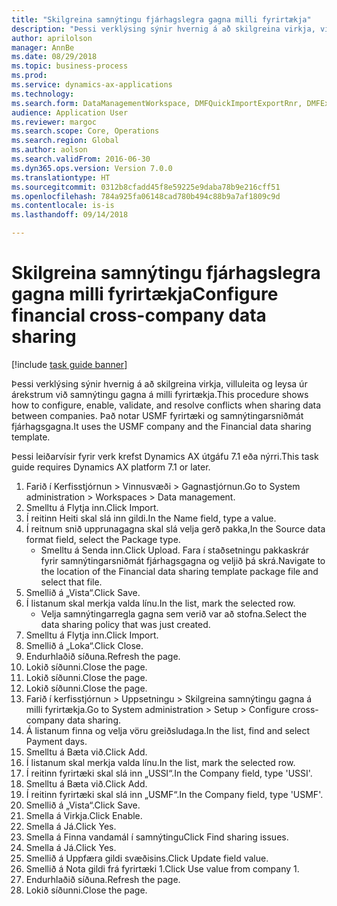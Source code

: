 ```yaml
--- 
title: "Skilgreina samnýtingu fjárhagslegra gagna milli fyrirtækja"
description: "Þessi verklýsing sýnir hvernig á að skilgreina virkja, villuleita og leysa úr árekstrum við samnýtingu gagna á milli fyrirtækja."
author: aprilolson
manager: AnnBe
ms.date: 08/29/2018
ms.topic: business-process
ms.prod: 
ms.service: dynamics-ax-applications
ms.technology: 
ms.search.form: DataManagementWorkspace, DMFQuickImportExportRnr, DMFExecutionHistoryWorkspace, DMFExecutionHistorySummary, DMFExecutionHistoryEntities,  SysDataSharingConfiguration, SysDataSharingDiscrepencies
audience: Application User
ms.reviewer: margoc
ms.search.scope: Core, Operations
ms.search.region: Global
ms.author: aolson
ms.search.validFrom: 2016-06-30
ms.dyn365.ops.version: Version 7.0.0
ms.translationtype: HT
ms.sourcegitcommit: 0312b8cfadd45f8e59225e9daba78b9e216cff51
ms.openlocfilehash: 784a925fa06148cad780b494c88b9a7af1809c9d
ms.contentlocale: is-is
ms.lasthandoff: 09/14/2018

---
```

# <a name="configure-financial-cross-company-data-sharing"></a><span data-ttu-id="f3249-103">Skilgreina samnýtingu fjárhagslegra gagna milli fyrirtækja</span><span class="sxs-lookup"><span data-stu-id="f3249-103">Configure financial cross-company data sharing</span></span>

[!include [task guide banner](../../includes/task-guide-banner.md)]

<span data-ttu-id="f3249-104">Þessi verklýsing sýnir hvernig á að skilgreina virkja, villuleita og leysa úr árekstrum við samnýtingu gagna á milli fyrirtækja.</span><span class="sxs-lookup"><span data-stu-id="f3249-104">This procedure shows how to configure, enable, validate, and resolve conflicts when sharing data between companies.</span></span> <span data-ttu-id="f3249-105">Það notar USMF fyrirtæki og samnýtingarsniðmát fjárhagsgagna.</span><span class="sxs-lookup"><span data-stu-id="f3249-105">It uses the USMF company and the Financial data sharing template.</span></span>



<span data-ttu-id="f3249-106">Þessi leiðarvísir fyrir verk krefst Dynamics AX útgáfu 7.1 eða nýrri.</span><span class="sxs-lookup"><span data-stu-id="f3249-106">This task guide requires Dynamics AX platform 7.1 or later.</span></span>

1. <span data-ttu-id="f3249-107">Farið í Kerfisstjórnun > Vinnusvæði > Gagnastjórnun.</span><span class="sxs-lookup"><span data-stu-id="f3249-107">Go to System administration > Workspaces > Data management.</span></span>
2. <span data-ttu-id="f3249-108">Smelltu á Flytja inn.</span><span class="sxs-lookup"><span data-stu-id="f3249-108">Click Import.</span></span>
3. <span data-ttu-id="f3249-109">Í reitinn Heiti skal slá inn gildi.</span><span class="sxs-lookup"><span data-stu-id="f3249-109">In the Name field, type a value.</span></span>
4. <span data-ttu-id="f3249-110">Í reitnum snið upprunagagna skal slá velja gerð pakka,</span><span class="sxs-lookup"><span data-stu-id="f3249-110">In the Source data format field, select the Package type.</span></span>
    * <span data-ttu-id="f3249-111">Smelltu á Senda inn.</span><span class="sxs-lookup"><span data-stu-id="f3249-111">Click Upload.</span></span> <span data-ttu-id="f3249-112">Fara í staðsetningu pakkaskrár fyrir samnýtingarsniðmát fjárhagsgagna og veljið þá skrá.</span><span class="sxs-lookup"><span data-stu-id="f3249-112">Navigate to the location of the Financial data sharing template package file and select that file.</span></span>  
5. <span data-ttu-id="f3249-113">Smellið á „Vista“.</span><span class="sxs-lookup"><span data-stu-id="f3249-113">Click Save.</span></span>
6. <span data-ttu-id="f3249-114">Í listanum skal merkja valda línu.</span><span class="sxs-lookup"><span data-stu-id="f3249-114">In the list, mark the selected row.</span></span>
    * <span data-ttu-id="f3249-115">Velja samnýtingarregla gagna sem verið var að stofna.</span><span class="sxs-lookup"><span data-stu-id="f3249-115">Select the data sharing policy that was just created.</span></span>  
7. <span data-ttu-id="f3249-116">Smelltu á Flytja inn.</span><span class="sxs-lookup"><span data-stu-id="f3249-116">Click Import.</span></span>
8. <span data-ttu-id="f3249-117">Smellið á „Loka“.</span><span class="sxs-lookup"><span data-stu-id="f3249-117">Click Close.</span></span>
9. <span data-ttu-id="f3249-118">Endurhlaðið síðuna.</span><span class="sxs-lookup"><span data-stu-id="f3249-118">Refresh the page.</span></span>
10. <span data-ttu-id="f3249-119">Lokið síðunni.</span><span class="sxs-lookup"><span data-stu-id="f3249-119">Close the page.</span></span>
11. <span data-ttu-id="f3249-120">Lokið síðunni.</span><span class="sxs-lookup"><span data-stu-id="f3249-120">Close the page.</span></span>
12. <span data-ttu-id="f3249-121">Lokið síðunni.</span><span class="sxs-lookup"><span data-stu-id="f3249-121">Close the page.</span></span>
13. <span data-ttu-id="f3249-122">Farið í kerfisstjórnun > Uppsetningu > Skilgreina samnýtingu gagna á milli fyrirtækja.</span><span class="sxs-lookup"><span data-stu-id="f3249-122">Go to System administration > Setup > Configure cross-company data sharing.</span></span>
14. <span data-ttu-id="f3249-123">Á listanum finna og velja vöru greiðsludaga.</span><span class="sxs-lookup"><span data-stu-id="f3249-123">In the list, find and select Payment days.</span></span>
15. <span data-ttu-id="f3249-124">Smelltu á Bæta við.</span><span class="sxs-lookup"><span data-stu-id="f3249-124">Click Add.</span></span>
16. <span data-ttu-id="f3249-125">Í listanum skal merkja valda línu.</span><span class="sxs-lookup"><span data-stu-id="f3249-125">In the list, mark the selected row.</span></span>
17. <span data-ttu-id="f3249-126">Í reitinn fyrirtæki skal slá inn „USSI“.</span><span class="sxs-lookup"><span data-stu-id="f3249-126">In the Company field, type 'USSI'.</span></span>
18. <span data-ttu-id="f3249-127">Smelltu á Bæta við.</span><span class="sxs-lookup"><span data-stu-id="f3249-127">Click Add.</span></span>
19. <span data-ttu-id="f3249-128">Í reitinn fyrirtæki skal slá inn „USMF“.</span><span class="sxs-lookup"><span data-stu-id="f3249-128">In the Company field, type 'USMF'.</span></span>
20. <span data-ttu-id="f3249-129">Smellið á „Vista“.</span><span class="sxs-lookup"><span data-stu-id="f3249-129">Click Save.</span></span>
21. <span data-ttu-id="f3249-130">Smella á Virkja.</span><span class="sxs-lookup"><span data-stu-id="f3249-130">Click Enable.</span></span>
22. <span data-ttu-id="f3249-131">Smella á Já.</span><span class="sxs-lookup"><span data-stu-id="f3249-131">Click Yes.</span></span>
23. <span data-ttu-id="f3249-132">Smella á Finna vandamál í samnýtingu</span><span class="sxs-lookup"><span data-stu-id="f3249-132">Click Find sharing issues.</span></span>
24. <span data-ttu-id="f3249-133">Smella á Já.</span><span class="sxs-lookup"><span data-stu-id="f3249-133">Click Yes.</span></span>
25. <span data-ttu-id="f3249-134">Smellið á Uppfæra gildi svæðisins.</span><span class="sxs-lookup"><span data-stu-id="f3249-134">Click Update field value.</span></span>
26. <span data-ttu-id="f3249-135">Smellið á Nota gildi frá fyrirtæki 1.</span><span class="sxs-lookup"><span data-stu-id="f3249-135">Click Use value from company 1.</span></span>
27. <span data-ttu-id="f3249-136">Endurhlaðið síðuna.</span><span class="sxs-lookup"><span data-stu-id="f3249-136">Refresh the page.</span></span>
28. <span data-ttu-id="f3249-137">Lokið síðunni.</span><span class="sxs-lookup"><span data-stu-id="f3249-137">Close the page.</span></span>


